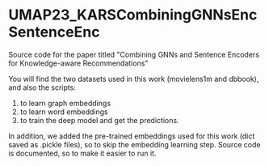 # UMAP23_KARSCombiningGNNsEncSentenceEnc
Source code for the paper titled "Combining GNNs and Sentence Encoders for Knowledge-aware Recommendations"

You will find the two datasets used in this work (movielens1m and dbbook), and also the scripts:
1. to learn graph embeddings
2. to learn word embeddings
3. to train the deep model and get the predictions.

In addition, we added the pre-trained embeddings used for this work (dict saved as .pickle files), so to skip the embedding learning step.
Source code is documented, so to make it easier to run it.

